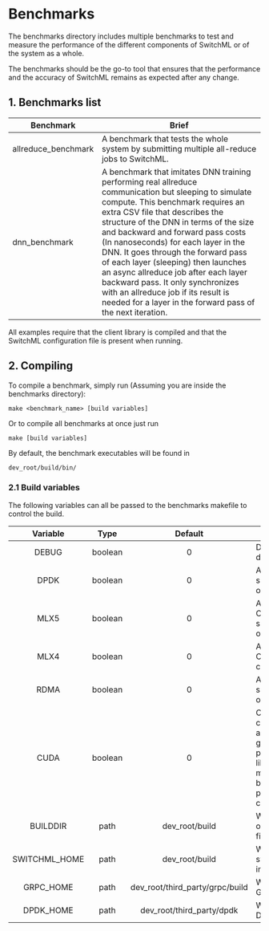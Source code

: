 # Benchmarks

The benchmarks directory includes multiple benchmarks to test and measure the performance of the different components of SwitchML or of the system as a whole.

The benchmarks should be the go-to tool that ensures that the performance and the accuracy of SwitchML remains as expected after any change.

## 1. Benchmarks list

| Benchmark | Brief |
|--|--|
| allreduce_benchmark | A benchmark that tests the whole system by submitting multiple all-reduce jobs to SwitchML. |
| dnn_benchmark | A benchmark that imitates DNN training performing real allreduce communication but sleeping to simulate compute. This benchmark requires an extra CSV file that describes the structure of the DNN in terms of the size and backward and forward pass costs (In nanoseconds) for each layer in the DNN. It goes through the forward pass of each layer (sleeping) then launches an async allreduce job after each layer backward pass. It only synchronizes with an allreduce job if its result is needed for a layer in the forward pass of the next iteration. |

All examples require that the client library is compiled and that the SwitchML configuration file is present when running.

## 2. Compiling

To compile a benchmark, simply run (Assuming you are inside the benchmarks directory):

    make <benchmark_name> [build variables]

Or to compile all benchmarks at once just run 

    make [build variables]

By default, the benchmark executables will be found in 

    dev_root/build/bin/

### 2.1 Build variables

The following variables can all be passed to the benchmarks makefile to control the build.

| Variable | Type | Default | Usage |
|:--:|:--:|:--:|--|
| DEBUG | boolean | 0 | Disable optimizations, add debug symbols. |
| DPDK | boolean | 0 | Add dpdk backend specific compiler/linker options. |
| MLX5 | boolean | 0 | Add dpdk backend Connect-x5/Connect-x4 specific compiler/linker options. |
| MLX4 | boolean | 0 | Add dpdk backend Connect-x3 specific compiler/linker options. |
| RDMA | boolean | 0 | Add rdma backend specific compiler/linker options. |
| CUDA | boolean | 0 | Compile benchmark with cuda support. Allows allocating tensors on the gpu and passing their pointers to the client library. (Do not use as GPU memory is not yet handled by any of the prepostprocessors in the client library) |
| BUILDDIR | path | dev_root/build | Where to store generated objects/include files/libraries/binaries...etc. | 
| SWITCHML_HOME | path | dev_root/build | Where to look for the switchml client library installation |
| GRPC_HOME | path | dev_root/third_party/grpc/build | Where to look for the GRPC installation |
| DPDK_HOME | path | dev_root/third_party/dpdk | Where to look for the DPDK installation |
